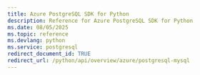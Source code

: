 ```yaml
---
title: Azure PostgreSQL SDK for Python
description: Reference for Azure PostgreSQL SDK for Python
ms.date: 08/05/2025
ms.topic: reference
ms.devlang: python
ms.service: postgresql
redirect_document_id: TRUE
redirect_url: /python/api/overview/azure/postgresql-mysql
---
```

